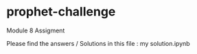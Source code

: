 # prophet-challenge
Module 8 Assigment

Please find the answers / Solutions in this file : my solution.ipynb
